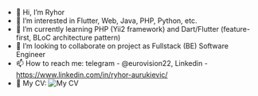 - 👋 Hi, I’m Ryhor
- 👀 I’m interested in Flutter, Web, Java, PHP, Python, etc.
- 🌱 I’m currently learning PHP (Yii2 framework) and Dart/Flutter (feature-first, BLoC architecture pattern)
- 💞️ I’m looking to collaborate on project as Fullstack (BE) Software Engineer
- 📫 How to reach me: telegram - @eurovision22, Linkedin - https://www.linkedin.com/in/ryhor-aurukievic/
- 📄 My CV: ![My CV](https://www.linkedin.com/posts/ryhor-aurukievic_my-cv-activity-6929800147677659137-hyqY?utm_source=linkedin_share&utm_medium=member_desktop_web)
